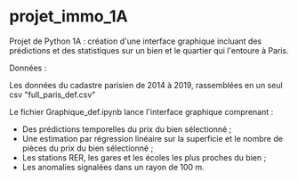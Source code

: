 # projet_immo_1A
Projet de Python 1A : création d'une interface graphique incluant des prédictions et des statistiques sur un bien et le quartier qui l'entoure à Paris.

Données :

Les données du cadastre parisien de 2014 à 2019, rassemblées en un seul csv "full_paris_def.csv"

Le fichier Graphique_def.ipynb lance l'interface graphique comprenant :
- Des prédictions temporelles du prix du bien sélectionné ;
- Une estimation par régression linéaire sur la superficie et le nombre de pièces du prix du bien sélectionné ;
- Les stations RER, les gares et les écoles les plus proches du bien ;
- Les anomalies signalées dans un rayon de 100 m.

